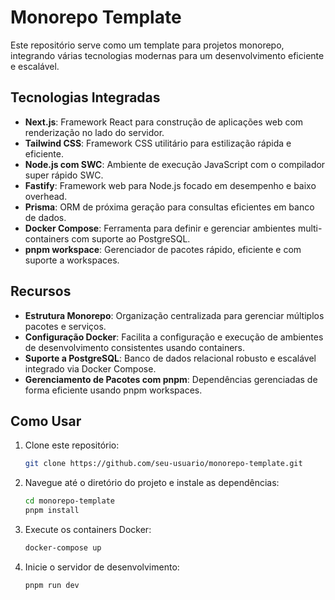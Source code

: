 # Monorepo Template

Este repositório serve como um template para projetos monorepo, integrando várias tecnologias modernas para um desenvolvimento eficiente e escalável.

## Tecnologias Integradas

- **Next.js**: Framework React para construção de aplicações web com renderização no lado do servidor.
- **Tailwind CSS**: Framework CSS utilitário para estilização rápida e eficiente.
- **Node.js com SWC**: Ambiente de execução JavaScript com o compilador super rápido SWC.
- **Fastify**: Framework web para Node.js focado em desempenho e baixo overhead.
- **Prisma**: ORM de próxima geração para consultas eficientes em banco de dados.
- **Docker Compose**: Ferramenta para definir e gerenciar ambientes multi-containers com suporte ao PostgreSQL.
- **pnpm workspace**: Gerenciador de pacotes rápido, eficiente e com suporte a workspaces.

## Recursos

- **Estrutura Monorepo**: Organização centralizada para gerenciar múltiplos pacotes e serviços.
- **Configuração Docker**: Facilita a configuração e execução de ambientes de desenvolvimento consistentes usando containers.
- **Suporte a PostgreSQL**: Banco de dados relacional robusto e escalável integrado via Docker Compose.
- **Gerenciamento de Pacotes com pnpm**: Dependências gerenciadas de forma eficiente usando pnpm workspaces.

## Como Usar

1. Clone este repositório:
    ```bash
    git clone https://github.com/seu-usuario/monorepo-template.git
    ```

2. Navegue até o diretório do projeto e instale as dependências:
    ```bash
    cd monorepo-template
    pnpm install
    ```

3. Execute os containers Docker:
    ```bash
    docker-compose up
    ```

4. Inicie o servidor de desenvolvimento:
    ```bash
    pnpm run dev
    ```
